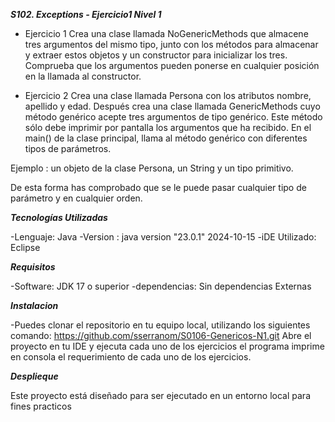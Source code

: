 ***S102. Exceptions - Ejercicio1 Nivel 1***

- Ejercicio 1
Crea una clase llamada NoGenericMethods que almacene tres argumentos del mismo tipo, junto con los métodos para almacenar y extraer estos objetos y un constructor para inicializar los tres.
Comprueba que los argumentos pueden ponerse en cualquier posición en la llamada al constructor.

- Ejercicio 2
Crea una clase llamada Persona con los atributos nombre, apellido y edad. Después crea una clase llamada GenericMethods cuyo método genérico acepte tres argumentos de tipo genérico.
Este método sólo debe imprimir por pantalla los argumentos que ha recibido. En el main() de la clase principal, llama al método genérico con diferentes tipos de parámetros.

Ejemplo : un objeto de la clase Persona, un String y un tipo primitivo.

De esta forma has comprobado que se le puede pasar cualquier tipo de parámetro y en cualquier orden.

***Tecnologías Utilizadas***

-Lenguaje: Java -Version : java version "23.0.1" 2024-10-15 -iDE Utilizado: Eclipse

***Requisitos***

-Software: JDK 17 o superior -dependencias: Sin dependencias Externas

***Instalacion***

-Puedes clonar el repositorio en tu equipo local, utilizando los siguientes comando: https://github.com/sserranom/S0106-Genericos-N1.git
Abre el proyecto en tu IDE y ejecuta cada uno de los ejercicios el programa imprime en consola el requerimiento de cada uno de los ejercicios.

***Desplieque***

Este proyecto está diseñado para ser ejecutado en un entorno local para fines practicos
